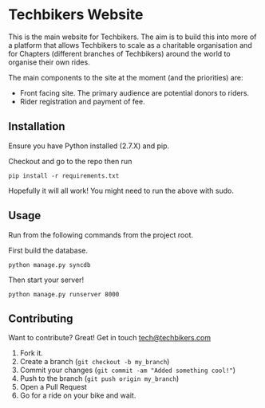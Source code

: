 Techbikers Website
==================

This is the main website for Techbikers. The aim is to build this into more
of a platform that allows Techbikers to scale as a charitable organisation
and for Chapters (different branches of Techbikers) around the world to
organise their own rides.

The main components to the site at the moment (and the priorities) are:

* Front facing site. The primary audience are potential donors to riders.
* Rider registration and payment of fee.


Installation
-----------

Ensure you have Python installed (2.7.X) and pip.

Checkout and go to the repo then run

    pip install -r requirements.txt

Hopefully it will all work! You might need to run the above with sudo.


Usage
-----

Run from the following commands from the project root.

First build the database.

    python manage.py syncdb

Then start your server!

    python manage.py runserver 8000


Contributing
------------

Want to contribute? Great! Get in touch tech@techbikers.com

1. Fork it.
2. Create a branch (`git checkout -b my_branch`)
3. Commit your changes (`git commit -am "Added something cool!"`)
4. Push to the branch (`git push origin my_branch`)
5. Open a Pull Request
6. Go for a ride on your bike and wait.